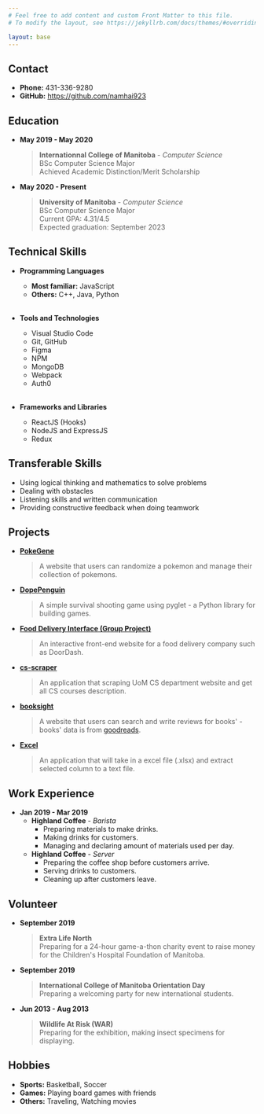 ```yaml
---
# Feel free to add content and custom Front Matter to this file.
# To modify the layout, see https://jekyllrb.com/docs/themes/#overriding-theme-defaults

layout: base
---
```


## Contact

* **Phone:** 431-336-9280
* **GitHub:** <https://github.com/namhai923>

## Education

* **May 2019 - May 2020**
  > **Internationnal College of Manitoba** - _Computer Science_  
    BSc Computer Science Major  
    Achieved Academic Distinction/Merit Scholarship

* **May 2020 - Present**
  > **University of Manitoba** - _Computer Science_  
    BSc Computer Science Major  
    Current GPA: 4.31/4.5  
    Expected graduation: September 2023

## Technical Skills

* **Programming Languages**
  * **Most familiar:** JavaScript  
  * **Others:** C++, Java, Python
  <br>

* **Tools and Technologies**
  * Visual Studio Code
  * Git, GitHub
  * Figma
  * NPM
  * MongoDB
  * Webpack
  * Auth0
  <br>

* **Frameworks and Libraries**
  * ReactJS (Hooks)
  * NodeJS and ExpressJS
  * Redux

## Transferable Skills

* Using logical thinking and mathematics to solve problems
* Dealing with obstacles
* Listening skills and written communication
* Providing constructive feedback when doing teamwork

## Projects

* [**PokeGene**](https://github.com/namhai923/PokeGene)  
  > A website that users can randomize a pokemon and manage their collection of pokemons.

* [**DopePenguin**](https://github.com/namhai923/DopePenguin)  
  > A simple survival shooting game using pyglet - a Python library for building games.

* [**Food Delivery Interface (Group Project)**](https://github.com/namhai923/Food-Delivery-Interface)  
  > An interactive front-end website for a food delivery company such as DoorDash.

* [**cs-scraper**](https://github.com/namhai923/cs_scraper)
  > An application that scraping UoM CS department website and get all CS courses description.

* [**booksight**](https://github.com/namhai923/booksight)  
  > A website that users can search and write reviews for books' - books' data is from [goodreads](https://www.goodreads.com/).

* [**Excel**](https://github.com/namhai923/Excel)
  > An application that will take in a excel file (.xlsx) and extract selected column to a text file.

## Work Experience

* **Jan 2019 - Mar 2019**
  * **Highland Coffee** - _Barista_
    * Preparing materials to make drinks.
    * Making drinks for customers.
    * Managing and declaring amount of materials used per day.
  * **Highland Coffee** - _Server_
    * Preparing the coffee shop before customers arrive.
    * Serving drinks to customers.
    * Cleaning up after customers leave.

## Volunteer

* **September 2019**
  > **Extra Life North**  
  Preparing for a 24-hour game-a-thon charity event to raise money for the Children's Hospital Foundation of Manitoba.
  
* **September 2019**
  > **International College of Manitoba Orientation Day**  
  Preparing a welcoming party for new international students.

* **Jun 2013 - Aug 2013**
  > **Wildlife At Risk (WAR)**  
  Preparing for the exhibition, making insect specimens for displaying.

## Hobbies

* **Sports:** Basketball, Soccer
* **Games:** Playing board games with friends
* **Others:** Traveling, Watching movies

